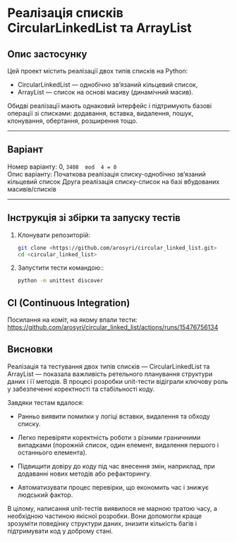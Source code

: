 # Реалізація списків CircularLinkedList та ArrayList

## Опис застосунку

Цей проект містить реалізації двох типів списків на Python:
- CircularLinkedList — однобічно зв’язаний кільцевий список,
- ArrayList — список на основі масиву (динамічний масив).

Обидві реалізації мають однаковий інтерфейс і підтримують базові операції зі списками: додавання, вставка, видалення, пошук, клонування, обертання, розширення тощо.

---

## Варіант

Номер варіанту: 0,  `3408  mod  4 = 0`  
Опис варіанту: Початкова реалізація списку-однобічно зв’язаний кільцевий список 
Друга реалізація списку-список на базі вбудованих масивів/списків 


---

## Інструкція зі збірки та запуску тестів

1. Клонувати репозиторій:
   ```bash
   git clone <https://github.com/arosyri/circular_linked_list.git>
   cd <circular_linked_list>
   ```
2. Запустити тести командою::
   ```bash
   python -m unittest discover
   ``` 
## CI (Continuous Integration)

Посилання на коміт, на якому впали тести:
https://github.com/arosyri/circular_linked_list/actions/runs/15476756134

## Висновки
Реалізація та тестування двох типів списків — CircularLinkedList та ArrayList — показала важливість ретельного планування структури даних і її методів. В процесі розробки unit-тести відіграли ключову роль у забезпеченні коректності та стабільності коду.

Завдяки тестам вдалося:

- Ранньо виявити помилки у логіці вставки, видалення та обходу списку.

- Легко перевіряти коректність роботи з різними граничними випадками (порожній список, один елемент, видалення першого і останнього елемента).

- Підвищити довіру до коду під час внесення змін, наприклад, при додаванні нових методів або рефакторингу.

- Автоматизувати процес перевірки, що економить час і знижує людський фактор.

В цілому, написання unit-тестів виявилося не марною тратою часу, а необхідною частиною якісної розробки. Вони допомогли краще зрозуміти поведінку структури даних, знизити кількість багів і підтримувати код у доброму стані.
